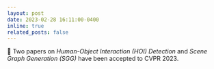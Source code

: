 ```yaml
---
layout: post
date: 2023-02-28 16:11:00-0400
inline: true
related_posts: false
---
```


📜 Two papers on <i>Human-Object Interaction (HOI) Detection</i> and <i>Scene Graph Generation (SGG)</i> have been accepted to CVPR 2023.